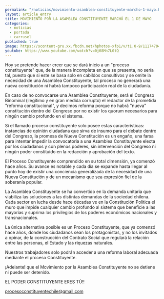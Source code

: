 ```yaml
---
permalink: "/noticias/movimiento-asamblea-constituyente-marcho-1-mayo.html"
layout: article_entry
title: MOVIMIENTO POR LA ASAMBLEA CONSTITUYENTE MARCHÓ EL 1 DE MAYO
categories: 
  - noticias
  - portada
  - carrusel
published: true
image: https://scontent-gru.xx.fbcdn.net/hphotos-xfp1/v/t1.0-9/11174794_10153229027801397_2876863903230972094_n.jpg?oh=9b00d7765380935e64d343dfcc444dd2&oe=55DA1A64
youtube: https://www.youtube.com/watch?v=0j08Mn7L0tQ
---
```


Hoy se pretende hacer creer que se dará inicio a un "proceso constituyente" que, de la manera incompleta en que se presenta, no sería tal, puesto que si este se basa solo en cabildos consultivos y se omite la necesidad de una Asamblea Constituyente, tal proceso no generará una nueva constitución ni habrá tampoco participación real de la ciudadanía.

En caso de no convocarse una Asamblea Constituyente, será el Congreso Binominal (ilegítimo y en gran medida corrupto) el redactor de la prometida "reforma constitucional", y decimos reforma porque no habrá "nueva" constitución dentro del Congreso por no existir los quorum necesarios para ningún cambio profundo en el sistema.

Si el llamado proceso constituyente solo posee estas características: instancias de opinión ciudadana que sirva de insumo para el debate dentro del Congreso, la promesa de Nueva Constitución es un engaño, 
una farsa para intentar impedir la convocatoria a una Asamblea Constituyente electa por los ciudadanos y con plenos poderes, sin intervención del Congreso ni ningún poder constituido en la redacción y aprobación del texto.

El Proceso Constituyente comprendido en su total dimensión, ya comenzó hace años. Su avance es notable y cada día se expande hasta llegar al punto hoy de existir una conciencia generalizada de la necesidad de una Nueva Constitución y de un mecanismo que sea expresión fiel de la soberanía popular. 

La Asamblea Constituyente se ha convertido en la demanda unitaria que viabiliza las soluciones a las distintas demandas de la sociedad chilena. Cada sector en lucha desde hace décadas ve en la Constitución Política el muro que impide cualquier cambio profundo al sistema que beneficie a las mayorías y suprima los privilegios de los poderes económicos nacionales y transnacionales.

La única alternativa posible es un Proceso Constituyente, que ya comenzó hace años, donde los ciudadanos sean los protagonistas, y no los invitados a opinar, de la construcción del Contrato Social que regulará la relación entre las personas, el Estado y las riquezas naturales. 

Nuestros trabajadores solo podrán acceder a una reforma laboral adecuada mediante el proceso Constituyente.

¡Adelante! que el Movimiento por la Asamblea Constituyente no se detiene ni puede ser detenido.

EL PODER CONSTITUYENTE ERES TÚ!!

procesoconstituyentechile@gmail.com
